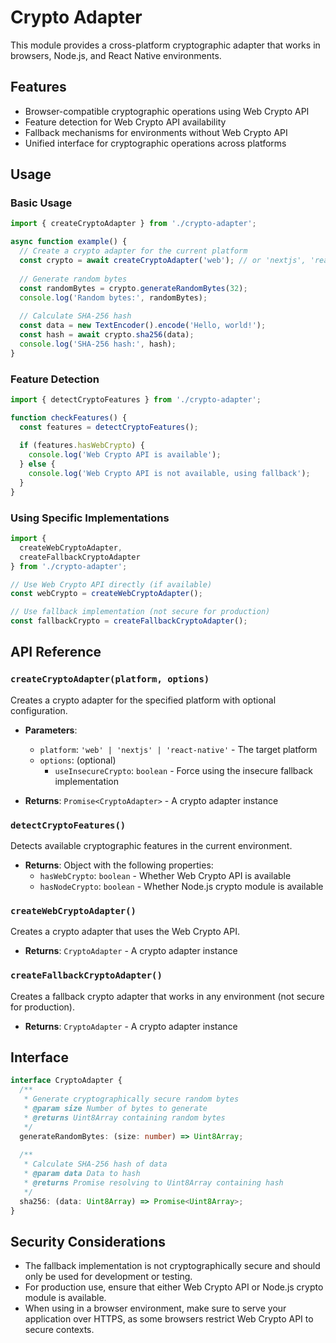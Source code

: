 # Crypto Adapter

This module provides a cross-platform cryptographic adapter that works in browsers, Node.js, and React Native environments.

## Features

- Browser-compatible cryptographic operations using Web Crypto API
- Feature detection for Web Crypto API availability
- Fallback mechanisms for environments without Web Crypto API
- Unified interface for cryptographic operations across platforms

## Usage

### Basic Usage

```typescript
import { createCryptoAdapter } from './crypto-adapter';

async function example() {
  // Create a crypto adapter for the current platform
  const crypto = await createCryptoAdapter('web'); // or 'nextjs', 'react-native'
  
  // Generate random bytes
  const randomBytes = crypto.generateRandomBytes(32);
  console.log('Random bytes:', randomBytes);
  
  // Calculate SHA-256 hash
  const data = new TextEncoder().encode('Hello, world!');
  const hash = await crypto.sha256(data);
  console.log('SHA-256 hash:', hash);
}
```

### Feature Detection

```typescript
import { detectCryptoFeatures } from './crypto-adapter';

function checkFeatures() {
  const features = detectCryptoFeatures();
  
  if (features.hasWebCrypto) {
    console.log('Web Crypto API is available');
  } else {
    console.log('Web Crypto API is not available, using fallback');
  }
}
```

### Using Specific Implementations

```typescript
import { 
  createWebCryptoAdapter, 
  createFallbackCryptoAdapter 
} from './crypto-adapter';

// Use Web Crypto API directly (if available)
const webCrypto = createWebCryptoAdapter();

// Use fallback implementation (not secure for production)
const fallbackCrypto = createFallbackCryptoAdapter();
```

## API Reference

### `createCryptoAdapter(platform, options)`

Creates a crypto adapter for the specified platform with optional configuration.

- **Parameters**:
  - `platform`: `'web' | 'nextjs' | 'react-native'` - The target platform
  - `options`: (optional)
    - `useInsecureCrypto`: `boolean` - Force using the insecure fallback implementation

- **Returns**: `Promise<CryptoAdapter>` - A crypto adapter instance

### `detectCryptoFeatures()`

Detects available cryptographic features in the current environment.

- **Returns**: Object with the following properties:
  - `hasWebCrypto`: `boolean` - Whether Web Crypto API is available
  - `hasNodeCrypto`: `boolean` - Whether Node.js crypto module is available

### `createWebCryptoAdapter()`

Creates a crypto adapter that uses the Web Crypto API.

- **Returns**: `CryptoAdapter` - A crypto adapter instance

### `createFallbackCryptoAdapter()`

Creates a fallback crypto adapter that works in any environment (not secure for production).

- **Returns**: `CryptoAdapter` - A crypto adapter instance

## Interface

```typescript
interface CryptoAdapter {
  /**
   * Generate cryptographically secure random bytes
   * @param size Number of bytes to generate
   * @returns Uint8Array containing random bytes
   */
  generateRandomBytes: (size: number) => Uint8Array;
  
  /**
   * Calculate SHA-256 hash of data
   * @param data Data to hash
   * @returns Promise resolving to Uint8Array containing hash
   */
  sha256: (data: Uint8Array) => Promise<Uint8Array>;
}
```

## Security Considerations

- The fallback implementation is not cryptographically secure and should only be used for development or testing.
- For production use, ensure that either Web Crypto API or Node.js crypto module is available.
- When using in a browser environment, make sure to serve your application over HTTPS, as some browsers restrict Web Crypto API to secure contexts.